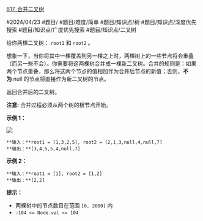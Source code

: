 [617. 合并二叉树](https://leetcode.cn/problems/merge-two-binary-trees/)

#2024/04/23 #题目/ #题目/难度/简单 #题目/知识点/树 #题目/知识点/深度优先搜索 #题目/知识点/广度优先搜索 #题目/知识点/二叉树

给你两棵二叉树： `root1` 和 `root2` 。

想象一下，当你将其中一棵覆盖到另一棵之上时，两棵树上的一些节点将会重叠（而另一些不会）。你需要将这两棵树合并成一棵新二叉树。合并的规则是：如果两个节点重叠，那么将这两个节点的值相加作为合并后节点的新值；否则，**不为** null 的节点将直接作为新二叉树的节点。

返回合并后的二叉树。

**注意:** 合并过程必须从两个树的根节点开始。

**示例 1：**

![](https://assets.leetcode.com/uploads/2021/02/05/merge.jpg)
```
**输入：**root1 = [1,3,2,5], root2 = [2,1,3,null,4,null,7]
**输出：**[3,4,5,5,4,null,7]
```
**示例 2：**
```
**输入：**root1 = [1], root2 = [1,2]
**输出：**[2,2]
```
**提示：**

- 两棵树中的节点数目在范围 `[0, 2000]` 内
- `-104 <= Node.val <= 104`